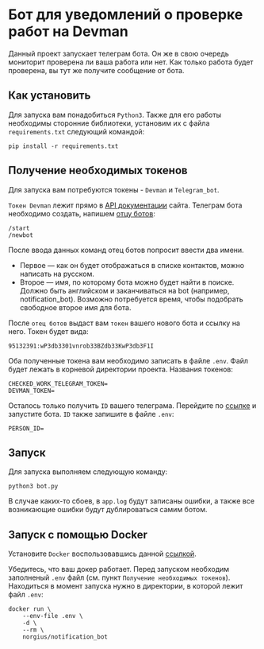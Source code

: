 # Бот для уведомлений о проверке работ на Devman
Данный проект запускает телеграм бота. Он же в свою очередь мониторит проверена ли ваша работа или нет. Как только работа будет проверена, вы тут же получите сообщение от бота.

## Как установить
Для запуска вам понадобиться `Python3`. Также для его работы необходимы сторонние библиотеки, установим их с файла `requirements.txt` следующий командой:
```
pip install -r requirements.txt 
```
## Получение необходимых токенов
Для запуска вам потребуются токены - `Devman` и `Telegram_bot`.

`Токен Devman` лежит прямо в [API документации](https://dvmn.org/api/docs/) сайта.
Телеграм бота необходимо создать, напишем [отцу ботов](https://telegram.me/BotFather):
```
/start
/newbot
```
После ввода данных команд отец ботов попросит ввести два имени. 
* Первое — как он будет отображаться в списке контактов, можно написать на русском.
* Второе — имя, по которому бота можно будет найти в поиске. Должно быть английском и заканчиваться на bot (например, notification_bot). Возможно потребуется время, чтобы подобрать свободное второе имя для бота.

После `отец ботов` выдаст вам `токен` вашего нового бота и ссылку на него.
Токен будет вида:
```
95132391:wP3db3301vnrob33BZdb33KwP3db3F1I
```
Оба полученные токена вам необходимо записать в файле `.env`. Файл будет лежать в корневой директории проекта. Названия токенов:
```
CHECKED_WORK_TELEGRAM_TOKEN=
DEVMAN_TOKEN=
```
Осталось только получить `ID` вашего телеграма. Перейдите по [ссылке](https://telegram.me/userinfobot) и запустите бота.
`ID` также запишите в файле `.env`:
```
PERSON_ID=
```
## Запуск
Для запуска выполняем следующую команду:
```
python3 bot.py
```
В случае каких-то сбоев, в `app.log` будут записаны ошибки, а также все возникающие ошибки будут дублироваться самим ботом.

## Запуск с помощью Docker
Установите `Docker` воспользовавшись данной [ссылкой](https://www.docker.com/play-with-docker/).

Убедитесь, что ваш докер работает. Перед запуском необходим заполненый `.env` файл (см. пункт `Получение необходимых токенов`). Находиться в момент запуска нужно в директории, в которой лежит файл `.env`:
```
docker run \
    --env-file .env \
    -d \
    --rm \
    norgius/notification_bot
```